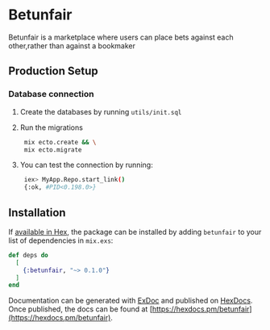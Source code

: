 # Betunfair

Betunfair is a marketplace where users can place bets against each other,rather than against a bookmaker

## Production Setup

### Database connection

1. Create the databases by running `utils/init.sql`
2. Run the migrations
  
   ```bash
    mix ecto.create && \
    mix ecto.migrate
    ```

3. You can test the connection by running:

   ```bash
    iex> MyApp.Repo.start_link()
    {:ok, #PID<0.198.0>}
    ```

## Installation

If [available in Hex](https://hex.pm/docs/publish), the package can be installed
by adding `betunfair` to your list of dependencies in `mix.exs`:

```elixir
def deps do
  [
    {:betunfair, "~> 0.1.0"}
  ]
end
```

Documentation can be generated with [ExDoc](https://github.com/elixir-lang/ex_doc)
and published on [HexDocs](https://hexdocs.pm). Once published, the docs can
be found at [https://hexdocs.pm/betunfair](https://hexdocs.pm/betunfair).

